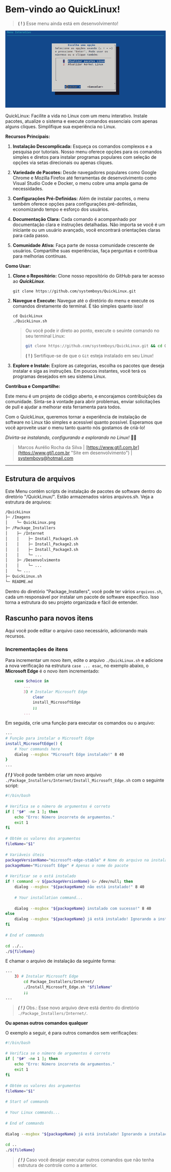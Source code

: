 # **Bem-vindo ao  QuickLinux!**

> **( ! )** Esse menu ainda está em desenvolvimento!

![Menu de instalações de pacotes Linux](./Images/QuickLinux.png?raw=true "Menu de instalações de pacotes Linux")

QuickLinux: Facilite a vida no Linux com um menu interativo. Instale pacotes, atualize o sistema e execute comandos essenciais com apenas alguns cliques. Simplifique sua experiência no Linux.

**Recursos Principais:**

1. **Instalação Descomplicada:** Esqueça os comandos complexos e a pesquisa por tutoriais. Nosso menu oferece opções para os comandos simples e diretos para instalar programas populares com seleção de opções via setas direcionais ou apenas cliques.

2. **Variedade de Pacotes:** Desde navegadores populares como Google Chrome e Mozilla Firefox até ferramentas de desenvolvimento como Visual Studio Code e Docker, o menu cobre uma ampla gama de necessidades.

3. **Configurações Pré-Definidas:** Além de instalar pacotes, o menu também oferece opções para configurações pré-definidas, economizando tempo e esforço dos usuários.

4. **Documentação Clara:** Cada comando é acompanhado por documentação clara e instruções detalhadas. Não importa se você é um iniciante ou um usuário avançado, você encontrará orientações claras para cada passo.

5. **Comunidade Ativa:** Faça parte de nossa comunidade crescente de usuários. Compartilhe suas experiências, faça perguntas e contribua para melhorias contínuas.

**Como Usar:**

1. **Clone o Repositório:** Clone nosso repositório do GitHub para ter acesso ao **_QuickLinux_**.

   ```
   git clone https://github.com/systemboys/QuickLinux.git
   ```

2. **Navegue e Execute:** Navegue até o diretório do menu e execute os comandos diretamente do terminal. É tão simples quanto isso!

   ```
   cd QuickLinux
   ./QuickLinux.sh
   ```

   > Ou você pode ir direto ao ponto, execute o seuinte comando no seu terminal Linux:
   > ```bash
   > git clone https://github.com/systemboys/QuickLinux.git && cd QuickLinux && ./QuickLinux.sh
   > ```
   > **( ! )** Sertifique-se de que o `Git` esteja instalado em seu Linux!

3. **Explore e Instale:** Explore as categorias, escolha os pacotes que deseja instalar e siga as instruções. Em poucos instantes, você terá os programas desejados em seu sistema Linux.

**Contribua e Compartilhe:**

Este menu é um projeto de código aberto, e encorajamos contribuições da comunidade. Sinta-se à vontade para abrir problemas, enviar solicitações de pull e ajudar a melhorar esta ferramenta para todos.

Com o QuickLinux, queremos tornar a experiência de instalação de software no Linux tão simples e acessível quanto possível. Esperamos que você aproveite usar o menu tanto quanto nós gostamos de criá-lo!

*Divirta-se instalando, configurando e explorando no Linux!* 🚀🐧

> Marcos Aurélio Rocha da Silva | [https://www.gti1.com.br](https://www.gti1.com.br "Site em desenvolvimento") | systemboys@hotmail.com

---

## Estrutura de arquivos

Este Menu contêm scripts de instalação de pacotes de software dentro do diretório "/QuickLinux/". Estão armazenados vários arquivos.sh. Veja a estrutura de arquivos:

```bash
/QuickLinux
├─ /Imagens
│    └─ QuickLinux.png
├─ /Package_Installers
│    ├─ /Internet
│    │    ├─ Install_Package1.sh
│    │    ├─ Install_Package2.sh
│    │    ├─ Install_Package3.sh
│    │    └─ ...
│    ├─ /Desenvolvimento
│    │    └─ ...
│    └─ ...
├─ QuickLinux.sh
└─ README.md
```

Dentro do diretório "Package_Installers", você pode ter vários `arquivos.sh`, cada um responsável por instalar um pacote de software específico. Isso torna a estrutura do seu projeto organizada e fácil de entender.

## Rascunho para novos itens

Aqui você pode editar o arquivo caso necessário, adicionando mais recursos.

### Incrementações de itens

Para incrementar um novo item, edite o arquivo `./QuickLinux.sh` e adicione a nova verificação na estrutura `case ... esac`, no exemplo abaixo, o **Microsoft Edge** é o novo item incrementado:

```bash
    case $choice in
        ...
        3) # Instalar Microsoft Edge
            clear
            install_MicrosoftEdge
            ;;
        ...
```

Em seguida, crie uma função para executar os comandos ou o arquivo:

```bash
...
# Função para instalar o Microsoft Edge
install_MicrosoftEdge() {
    # Your commands here
    dialog --msgbox "Microsoft Edge instalado!" 8 40
}
...
```

**_( ! )_** Você pode também criar um novo arquivo `./Package_Installers/Internet/Install_Microsoft_Edge.sh` com o seguinte script:

```bash
#!/bin/bash

# Verifica se o número de argumentos é correto
if [ "$#" -ne 1 ]; then
    echo "Erro: Número incorreto de argumentos."
    exit 1
fi

# Obtém os valores dos argumentos
fileName="$1"

# Variáveis úteis
packageVersionName="microsoft-edge-stable" # Nome do arquivo na instalação para procurar a versão no pacote
packageName="Microsoft Edge" # Apenas o nome do pacote

# Verificar se o está instalado
if ! command -v ${packageVersionName} &> /dev/null; then
    dialog --msgbox "${packageName} não está instalado!" 8 40

    # Your installation command...

    dialog --msgbox "${packageName} instalado com sucesso!" 8 40
else
    dialog --msgbox "${packageName} já está instalado! Ignorando a instalação..." 8 40
fi

# End of commands

cd ../..
./${fileName}
```

E chamar o arquivo de instalação da seguinte forma:

```bash
...
    3) # Instalar Microsoft Edge
        cd Package_Installers/Internet/
        ./Install_Microsoft_Edge.sh "$fileName"
        ;;
...
```

> **_( ! )_** Obs.: Esse novo arquivo deve está dentro do diretório `./Package_Installers/Internet/`.

**Ou apenas outros comandos qualquer**

O exemplo a seguir, é para outros comandos sem verificações:

```bash
#!/bin/bash

# Verifica se o número de argumentos é correto
if [ "$#" -ne 1 ]; then
    echo "Erro: Número incorreto de argumentos."
    exit 1
fi

# Obtém os valores dos argumentos
fileName="$1"

# Start of commands

# Your Linux commands...

# End of commands

dialog --msgbox "${packageName} já está instalado! Ignorando a instalação..." 8 40

cd ..
./${fileName}
```

> **_( ! )_** Caso você desejar executar outros comandos que não tenha estrutura de controle como a anterior.